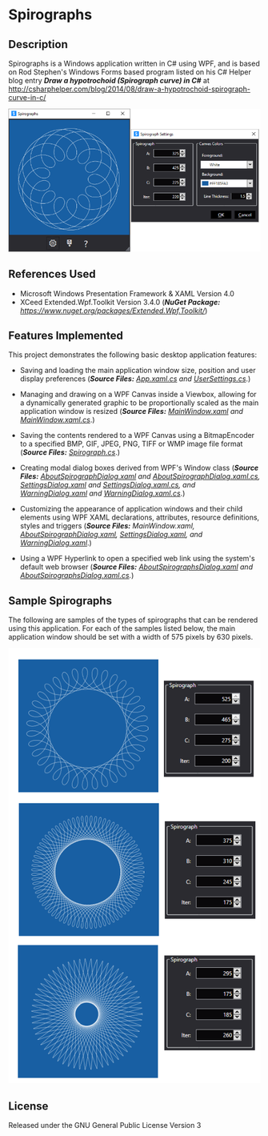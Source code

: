 # Spirographs

## Description
Spirographs is a Windows application written in C# using WPF, and is based on Rod Stephen's Windows Forms based program listed on his C# Helper blog entry **_Draw a hypotrochoid (Spirograph curve) in C#_** at http://csharphelper.com/blog/2014/08/draw-a-hypotrochoid-spirograph-curve-in-c/

![Spirographs - A WPF Application](https://github.com/ClockEndGooner/Spirographs/blob/master/images/Spirographs.png)

## References Used
- Microsoft Windows Presentation Framework & XAML Version 4.0
- XCeed Extended.Wpf.Toolkit Version 3.4.0 (_**NuGet Package:** https://www.nuget.org/packages/Extended.Wpf.Toolkit/_)

## Features Implemented
This project demonstrates the following basic desktop application features:

- Saving and loading the main application window size, position and user display preferences (_**Source Files:** [App.xaml.cs](Spirographs/App.xaml.cs) and [UserSettings.cs](Spirographs/UserSettings.cs)_.)

- Managing and drawing on a WPF Canvas inside a Viewbox, allowing for a dynamically generated graphic to be proportionally scaled as the main application window is resized (_**Source Files:** [MainWindow.xaml](Spirographs/MainWindow.xaml) and [MainWindow.xaml.cs](Spirographs/MainWindow.xaml.cs)_.)

- Saving the contents rendered to a WPF Canvas using a BitmapEncoder to a specified BMP, GIF, JPEG, PNG, TIFF or WMP image file format (_**Source Files:** [Spirograph.cs](Spirographs/Spirograph.cs)_.)

- Creating modal dialog boxes derived from WPF's Window class (_**Source Files:** [AboutSpirographDialog.xaml](Spirographs/AboutSpirographDialog.xaml) and [AboutSpirographDialog.xaml.cs](Spirographs/AboutSpirographDialog.xaml.cs), [SettingsDialog.xaml](Spirographs/SettingsDialog.xaml) and [SettingsDialog.xaml.cs](Spirographs/SettingsDialog.xaml.cs), and [WarningDialog.xaml](Spirographs/WarningDialog.xaml) and [WarningDialog.xaml.cs](Spirographs/WarningDialog.xaml.cs)_.)

- Customizing the appearance of application windows and their child elements using WPF XAML declarations, attributes, resource definitions, styles and triggers (_**Source Files:** MainWindow.xaml, [AboutSpirographDialog.xaml](Spirographs/AboutSpirographDialog.xaml), [SettingsDialog.xaml](Spirographs/SettingsDialog.xaml), and [WarningDialog.xaml](Spirographs/WarningDialog.xaml)_.)

- Using a WPF Hyperlink to open a specified web link using the system's default web browser (_**Source Files:** [AboutSpirographsDialog.xaml](Spirographs/AboutSpirographsDialog.xaml) and [AboutSpirographsDialog.xaml.cs](/Spirographs/AboutSpirographsDialog.xaml.cs)._)

## Sample Spirographs

The following are samples of the types of spirographs that can be rendered using this application.  For each of the samples listed below, the main application window should be set with a width of 575 pixels by 630 pixels.

![Sample Spirographs](https://github.com/ClockEndGooner/Spirographs/blob/master/images/SampleSpirographs.png)

## License
Released under the GNU General Public License Version 3
